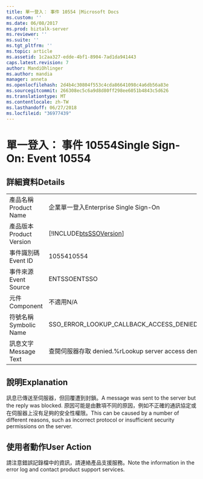 ```yaml
---
title: 單一登入： 事件 10554 |Microsoft Docs
ms.custom: ''
ms.date: 06/08/2017
ms.prod: biztalk-server
ms.reviewer: ''
ms.suite: ''
ms.tgt_pltfrm: ''
ms.topic: article
ms.assetid: 1c2aa327-edde-4bf1-8904-7ad1da941443
caps.latest.revision: 7
author: MandiOhlinger
ms.author: mandia
manager: anneta
ms.openlocfilehash: 2d4b4c30804f553c4cda86641098c4a6db56a83e
ms.sourcegitcommit: 266308ec5c6a9d8d80ff298ee6051b4843c5d626
ms.translationtype: MT
ms.contentlocale: zh-TW
ms.lasthandoff: 06/27/2018
ms.locfileid: "36977439"
---
```

# <a name="single-sign-on-event-10554"></a><span data-ttu-id="15e48-102">單一登入： 事件 10554</span><span class="sxs-lookup"><span data-stu-id="15e48-102">Single Sign-On: Event 10554</span></span>
## <a name="details"></a><span data-ttu-id="15e48-103">詳細資料</span><span class="sxs-lookup"><span data-stu-id="15e48-103">Details</span></span>  
  
|                 |                                                            |
|-----------------|------------------------------------------------------------|
|  <span data-ttu-id="15e48-104">產品名稱</span><span class="sxs-lookup"><span data-stu-id="15e48-104">Product Name</span></span>   |                 <span data-ttu-id="15e48-105">企業單一登入</span><span class="sxs-lookup"><span data-stu-id="15e48-105">Enterprise Single Sign-On</span></span>                  |
| <span data-ttu-id="15e48-106">產品版本</span><span class="sxs-lookup"><span data-stu-id="15e48-106">Product Version</span></span> | [!INCLUDE[btsSSOVersion](../includes/btsssoversion-md.md)] |
|    <span data-ttu-id="15e48-107">事件識別碼</span><span class="sxs-lookup"><span data-stu-id="15e48-107">Event ID</span></span>     |                           <span data-ttu-id="15e48-108">10554</span><span class="sxs-lookup"><span data-stu-id="15e48-108">10554</span></span>                            |
|  <span data-ttu-id="15e48-109">事件來源</span><span class="sxs-lookup"><span data-stu-id="15e48-109">Event Source</span></span>   |                           <span data-ttu-id="15e48-110">ENTSSO</span><span class="sxs-lookup"><span data-stu-id="15e48-110">ENTSSO</span></span>                           |
|    <span data-ttu-id="15e48-111">元件</span><span class="sxs-lookup"><span data-stu-id="15e48-111">Component</span></span>    |                            <span data-ttu-id="15e48-112">不適用</span><span class="sxs-lookup"><span data-stu-id="15e48-112">N/A</span></span>                             |
|  <span data-ttu-id="15e48-113">符號名稱</span><span class="sxs-lookup"><span data-stu-id="15e48-113">Symbolic Name</span></span>  |          <span data-ttu-id="15e48-114">SSO_ERROR_LOOKUP_CALLBACK_ACCESS_DENIED</span><span class="sxs-lookup"><span data-stu-id="15e48-114">SSO_ERROR_LOOKUP_CALLBACK_ACCESS_DENIED</span></span>           |
|  <span data-ttu-id="15e48-115">訊息文字</span><span class="sxs-lookup"><span data-stu-id="15e48-115">Message Text</span></span>   |               <span data-ttu-id="15e48-116">查閱伺服器存取 denied.%r</span><span class="sxs-lookup"><span data-stu-id="15e48-116">Lookup server access denied.%r</span></span>               |
  
## <a name="explanation"></a><span data-ttu-id="15e48-117">說明</span><span class="sxs-lookup"><span data-stu-id="15e48-117">Explanation</span></span>  
 <span data-ttu-id="15e48-118">訊息已傳送至伺服器，但回覆遭到封鎖。</span><span class="sxs-lookup"><span data-stu-id="15e48-118">A message was sent to the server but the reply was blocked.</span></span> <span data-ttu-id="15e48-119">原因可能是由數項不同的原因，例如不正確的通訊協定或在伺服器上沒有足夠的安全性權限。</span><span class="sxs-lookup"><span data-stu-id="15e48-119">This can be caused by a number of different reasons, such as incorrect protocol or insufficient security permissions on the server.</span></span>  
  
## <a name="user-action"></a><span data-ttu-id="15e48-120">使用者動作</span><span class="sxs-lookup"><span data-stu-id="15e48-120">User Action</span></span>  
 <span data-ttu-id="15e48-121">請注意錯誤記錄檔中的資訊，請連絡產品支援服務。</span><span class="sxs-lookup"><span data-stu-id="15e48-121">Note the information in the error log and contact product support services.</span></span>